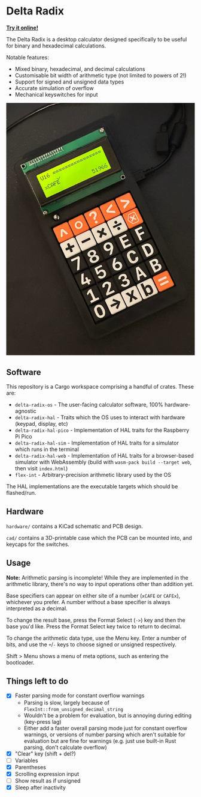 # Delta Radix

**[Try it online!](https://aaronc81.github.io/delta-radix/)**

The Delta Radix is a desktop calculator designed specifically to be useful for binary and
hexadecimal calculations.

Notable features:

- Mixed binary, hexadecimal, and decimal calculations
- Customisable bit width of arithmetic type (not limited to powers of 2!)
- Support for signed and unsigned data types
- Accurate simulation of overflow 
- Mechanical keyswitches for input

![The Delta Radix calculator, assembled into a black 3D-printed case, with a mixture of black, white, and orange buttons. The black-on-green LCD display is showing the calculation "xCAFE", which evaluates to "51966" in decimal.](img/radix.jpg)

## Software

This repository is a Cargo workspace comprising a handful of crates. These are:

- `delta-radix-os` - The user-facing calculator software, 100% hardware-agnostic
- `delta-radix-hal` - Traits which the OS uses to interact with hardware (keypad, display, etc)
- `delta-radix-hal-pico` - Implementation of HAL traits for the Raspberry Pi Pico
- `delta-radix-hal-sim` - Implementation of HAL traits for a simulator which runs in the terminal
- `delta-radix-hal-web` - Implementation of HAL traits for a browser-based simulator with WebAssembly
  (build with `wasm-pack build --target web`, then visit `index.html`)
- `flex-int` - Arbitrary-precision arithmetic library used by the OS

The HAL implementations are the executable targets which should be flashed/run.

## Hardware

`hardware/` contains a KiCad schematic and PCB design.

`cad/` contains a 3D-printable case which the PCB can be mounted into, and keycaps for the switches.

## Usage

**Note:** Arithmetic parsing is incomplete! While they are implemented in the arithmetic library,
there's no way to input operations other than addition yet.

Base specifiers can appear on either site of a number (`xCAFE` or `CAFEx`), whichever you prefer. A
number without a base specifier is always interpreted as a decimal.

To change the result base, press the Format Select (`->`) key and then the base you'd like. Press
the Format Select key twice to return to decimal.

To change the arithmetic data type, use the Menu key. Enter a number of bits, and use the `+`/`-`
keys to choose signed or unsigned respectively.

Shift > Menu shows a menu of meta options, such as entering the bootloader.

## Things left to do

- [X] Faster parsing mode for constant overflow warnings
  - Parsing is slow, largely because of `FlexInt::from_unsigned_decimal_string` 
  - Wouldn't be a problem for evaluation, but is annoying during editing (key-press lag)
  - Either add a faster overall parsing mode just for constant overflow warnings, or versions of 
    number parsing which aren't suitable for evaluation but are fine for warnings (e.g. just use
    built-in Rust parsing, don't calculate overflow)
- [X] "Clear" key (shift + del?)
- [ ] Variables
- [X] Parentheses
- [X] Scrolling expression input
- [ ] Show result as if unsigned
- [X] Sleep after inactivity
